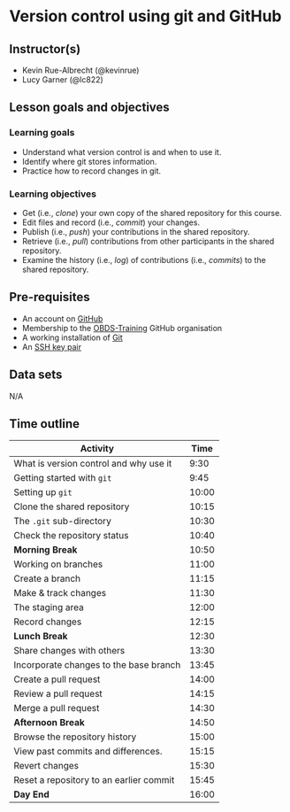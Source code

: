 # Version control using git and GitHub

## Instructor(s)

- Kevin Rue-Albrecht (@kevinrue)
- Lucy Garner (@lc822)

## Lesson goals and objectives

<!--
Refer to:
https://github.com/Bioconductor/BioC2019/blob/master/docs/workshop-syllabus.md#a-note-about-learning-goals-and-objectives-bloom
https://cft.vanderbilt.edu/guides-sub-pages/blooms-taxonomy/
-->

### Learning goals

<!--
High-level "big picture" objectives of the learning process.
-->

- Understand what version control is and when to use it.
- Identify where git stores information.
- Practice how to record changes in git.

### Learning objectives

<!--
More concrete and measurable outputs.
-->

- Get (i.e., _clone_) your own copy of the shared repository for this course.
- Edit files and record (i.e., _commit_) your changes.
- Publish (i.e., _push_) your contributions in the shared repository.
- Retrieve (i.e., _pull_) contributions from other participants in the shared repository.
- Examine the history (i.e., _log_) of contributions (i.e., _commits_) to the shared repository.

## Pre-requisites

- An account on [GitHub](https://github.com/)
- Membership to the [OBDS-Training](https://github.com/OBDS-Training) GitHub organisation
- A working installation of [Git](https://git-scm.com/)
- An [SSH key pair](https://www.ssh.com/ssh/keygen/)

## Data sets

N/A

## Time outline

| Activity                                      |  Time |
|-----------------------------------------------|-------|
| What is version control and why use it        |  9:30 |
| Getting started with `git`                    |  9:45 |
| Setting up `git`                              | 10:00 |
| Clone the shared repository                   | 10:15 |
| The `.git` sub-directory                      | 10:30 |
| Check the repository status                   | 10:40 |
| **Morning Break**                             | 10:50 |
| Working on branches                           | 11:00 |
| Create a branch                               | 11:15 |
| Make & track changes                          | 11:30 |
| The staging area                              | 12:00 |
| Record changes                                | 12:15 |
| **Lunch Break**                               | 12:30 |
| Share changes with others                     | 13:30 |
| Incorporate changes to the base branch        | 13:45 |
| Create a pull request                         | 14:00 |
| Review a pull request                         | 14:15 |
| Merge a pull request                          | 14:30 |
| **Afternoon Break**                           | 14:50 |
| Browse the repository history                 | 15:00 |
| View past commits and differences.            | 15:15 |
| Revert changes                                | 15:30 |
| Reset a repository to an earlier commit       | 15:45 |
| **Day End**                                   | 16:00 |
